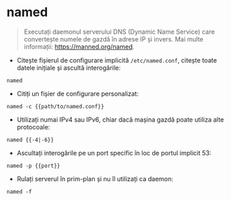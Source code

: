 # named

> Executați daemonul serverului DNS (Dynamic Name Service) care convertește numele de gazdă în adrese IP și invers.
> Mai multe informații: <https://manned.org/named>.

- Citește fișierul de configurare implicită `/etc/named.conf`, citește toate datele inițiale și ascultă interogările:

`named`

- Citiți un fișier de configurare personalizat:

`named -c {{path/to/named.conf}}`

- Utilizați numai IPv4 sau IPv6, chiar dacă mașina gazdă poate utiliza alte protocoale:

`named {{-4|-6}}`

- Ascultați interogările pe un port specific în loc de portul implicit 53:

`named -p {{port}}`

- Rulați serverul în prim-plan și nu îl utilizați ca daemon:

`named -f`
